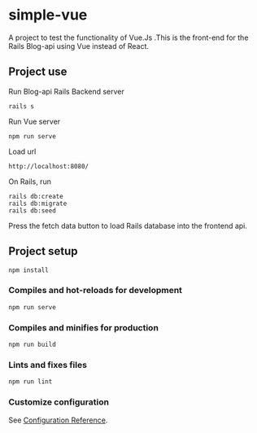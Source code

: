 # simple-vue
A project to test the functionality of Vue.Js .This is the front-end for the Rails Blog-api using Vue instead of React. 

## Project use
Run Blog-api Rails Backend server
```
rails s
```
Run Vue server
```
npm run serve
```
Load url
```
http://localhost:8080/
```
On Rails, run
```
rails db:create
rails db:migrate
rails db:seed
```

Press the fetch data button to load Rails database into the frontend api. 

## Project setup
```
npm install
```

### Compiles and hot-reloads for development
```
npm run serve
```

### Compiles and minifies for production
```
npm run build
```

### Lints and fixes files
```
npm run lint
```

### Customize configuration
See [Configuration Reference](https://cli.vuejs.org/config/).
